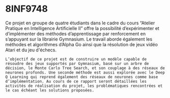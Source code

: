 # 8INF9748

Ce projet en groupe de quatre étudiants dans le cadre du cours “Atelier Pratique en Intelligence Artificielle II” offre la possibilité d’expérimenter et d’implémenter des méthodes d’apprentissage par renforcement en s’appuyant sur la librairie Gymnasium. Le travail aborde également les méthodes et algorithmes d’Alpha Go ainsi que la résolution de jeux vidéo Atari et du jeu d'échecs.
	
	L’objectif de ce projet est de construire un modèle capable de résoudre des jeux supportés par Gymnasium, basé sur un arbre de décision, le Monte Carlo Tree Search, et son couplage à des réseaux de neurones profonds. Une seconde méthode est aussi explorée avec le Deep Q Learning qui reprend également des réseaux de neurones comme base d’implémentation. Au cours de ce rapport seront détaillées les activités de réalisation du projet, les problématiques rencontrées et le cas échéant les solutions proposées.
